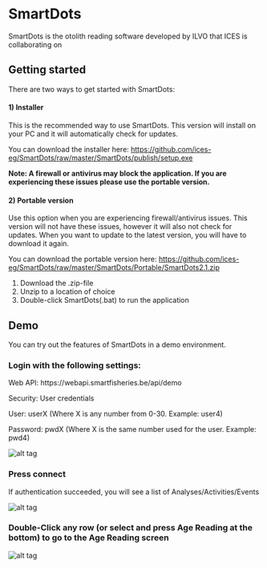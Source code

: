 # SmartDots
SmartDots is the otolith reading software developed by ILVO that ICES is collaborating on

## Getting started
There are two ways to get started with SmartDots:

#### 1) Installer
This is the recommended way to use SmartDots.
This version will install on your PC and it will automatically check for updates.

You can download the installer here:
https://github.com/ices-eg/SmartDots/raw/master/SmartDots/publish/setup.exe

**Note: A firewall or antivirus may block the application. If you are experiencing these issues please use the portable version.**

#### 2) Portable version
Use this option when you are experiencing firewall/antivirus issues. This version will not have these issues, however it will also not check for updates. When you want to update to the latest version, you will have to download it again.

You can download the portable version here:
https://github.com/ices-eg/SmartDots/raw/master/SmartDots/Portable/SmartDots2.1.zip

1) Download the .zip-file
2) Unzip to a location of choice
3) Double-click SmartDots(.bat) to run the application

## Demo
You can try out the features of SmartDots in a demo environment.

### Login with the following settings:

Web API: https://<span></span>webapi.smartfisheries.be/api/demo

Security: User credentials

User: userX   (Where X is any number from 0-30. Example: user4)

Password: pwdX (Where X is the same number used for the user. Example: pwd4)

![alt tag](http://193.190.112.136/smartdots/smartdots-auth-demo.PNG "SmartDots login")

### Press connect
If authentication succeeded, you will see a list of Analyses/Activities/Events

![alt tag](http://193.190.112.136/smartdots/smartdots-activities-demo.PNG "SmartDots login")

### Double-Click any row (or select and press Age Reading at the bottom) to go to the Age Reading screen

![alt tag](http://193.190.112.136/smartdots/smartdots-agereading-demo.PNG "SmartDots login")
